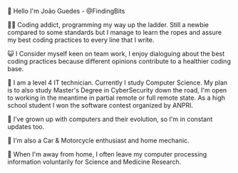 👋 Hello I'm João Guedes - @FindingBits

🧑‍💻 Coding addict, programming my way up the ladder.
Still a newbie compared to some standards but I manage to learn the ropes and assure my best coding practices to every line that I write.

😺 I Consider myself keen on team work, I enjoy dialoguing about the best coding practices because different opinions contribute to a healthier coding base.

🏫 I am a level 4 IT technician.
Currently I study Computer Science. My plan is to also study Master's Degree in CyberSecurity down the road, I'm open to working in the meantime in partial remote or full remote state.
As a high school student I won the software contest organized by ANPRI.

💾 I’ve grown up with computers and their evolution, so I'm in constant updates too.

🚗 I'm also a Car & Motorcycle enthusiast and home mechanic.

💊 When I'm away from home, I often leave my computer processing information voluntarily for Science and Medicine Research. 
